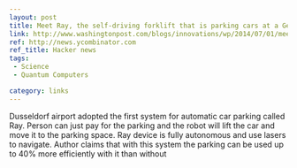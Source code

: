 ```yaml
---
layout: post
title: Meet Ray, the self-driving forklift that is parking cars at a German airport
link: http://www.washingtonpost.com/blogs/innovations/wp/2014/07/01/meet-ray-the-self-driving-forklift-that-is-parking-cars-at-a-german-airport/
ref: http://news.ycombinator.com
ref_title: Hacker news
tags: 
 - Science
 - Quantum Computers

category: links
---
```


Dusseldorf airport adopted the first system for automatic car parking called Ray. Person can just pay for the parking and the robot will lift the car and move it to the parking space. Ray device is fully autonomous and use lasers to navigate. Author claims that with this system the parking can be used up to 40% more efficiently with it than without
